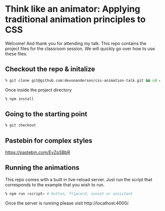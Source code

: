 Think like an animator: Applying traditional animation principles to CSS
===

Welcome! And thank you for attending my talk. This repo contains the project files for the classroom session. We will quickly go over how to use these files.

Checkout the repo & initalize
--
``` bash
% git clone git@github.com:devonanderson/css-animation-talk.git && cd css-animation-talk
```

Once inside the project directory
``` bash
% npm install
```

Going to the starting point
--
``` bash
% git checkout

```

Pastebin for complex styles
--
https://pastebin.com/EvZpSBbR

Running the animations
--
This repo comes with a built in live-reload server. Just run the script that corresponds to the example that you wish to run.

``` bash
% npm run <script> # button, flipcard, sunset or assistant
```

Once the server is running please visit http://localhost:4000/.
